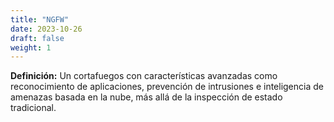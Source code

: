 ```yaml
---
title: "NGFW"
date: 2023-10-26
draft: false
weight: 1
---
```


**Definición:** Un cortafuegos con características avanzadas como reconocimiento de aplicaciones, prevención de intrusiones e inteligencia de amenazas basada en la nube, más allá de la inspección de estado tradicional.
